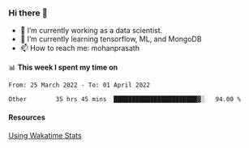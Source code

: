 ### Hi there 👋

- 🔭 I’m currently working as a data scientist.
- 🌱 I’m currently learning tensorflow, ML, and MongoDB
- 📫 How to reach me: mohanprasath

📊 **This week I spent my time on**
<!--START_SECTION:waka-->

```text
From: 25 March 2022 - To: 01 April 2022

Other        35 hrs 45 mins  ███████████████████████▓░   94.00 %
```

<!--END_SECTION:waka-->

#### Resources
[Using Wakatime Stats](https://github.com/marketplace/actions/waka-readme)
